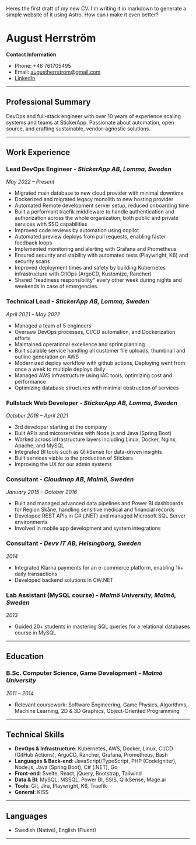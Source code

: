 Heres the first draft of my new CV. I'm writing it in markdown to generate a simple website of it using Astro. How can i make it even better?

# August Herrström

**Contact Information**  
- Phone: +46 761705495  
- Email: augustherrstrom@gmail.com  
- [LinkedIn](https://www.linkedin.com/in/august-herrstr%C3%B6m-3a04547a/)  

---

## Professional Summary

DevOps and full-stack engineer with over 10 years of experience scaling systems and teams at StickerApp. Passionate about automation, open source, and crafting sustainable, vendor-agnostic solutions.

---

## Work Experience

### Lead DevOps Engineer - *StickerApp AB, Lomma, Sweden*  
*May 2022 – Present*  
- Migrated main database to new cloud provider with minimal downtime
- Dockerized and migrated legacy monolith to new hosting provider
- Automated Remote development server setup, reduced onboarding time
- Built a performant traefik middleware to handle authentication and authorization across the whole organization, both public and private services with SSO capabilities
- Improved code reviews by automation using copilot
- Automated preview deploys from pull requests, enabling faster feedback loops
- Implemented monitoring and alerting with Grafana and Prometheus
- Ensured security and stability with automated tests (Playwright, K6) and security scans
- Improved deployment times and safety by building Kubernetes infrastructure with GitOps (ArgoCD, Kustomize, Rancher)
- Shared "readiness responsibility" every other week during nights and weekends in case of emergencies.

### Technical Lead - *StickerApp AB, Lomma, Sweden*  
*April 2021 – May 2022*  
- Managed a team of 5 engineers
- Oversaw DevOps processes, CI/CD automation, and Dockerization efforts
- Maintained operational excellence and sprint planning
- Built scalable service handling all customer file uploads, thumbnail and outline generation on AWS
- Modernized deploy workflow with github actions, Deploying went from once a week to multiple deploys daily
- Managed AWS infrastructure using IAC tools, optimizing cost and performance
- Optimizing database structures with minimal obstruction of services

### Fullstack Web Developer - *StickerApp AB, Lomma, Sweden*
*October 2016 – April 2021*
- 3rd developer starting at the company
- Built APIs and microservices with Node.js and Java (Spring Boot)
- Worked across infrastructure layers including Linux, Docker, Nginx, Apache, and MySQL
- Integrated BI tools such as QlikSense for data-driven insights
- Built services viable to the production of Stickers
- Improving the UX for our admin systems

### Consultant - *Cloudmap AB, Malmö, Sweden*  
*January 2015 – October 2016*
- Built and managed advanced data pipelines and Power BI dashboards for Region Skåne, handling sensitive medical and financial records
- Developed REST APIs in C# (.NET) and managed Microsoft SQL Server environments
- Involved in mobile app development and system integrations

### Consultant - *Devv IT AB, Helsingborg, Sweden*  
*2014*  
- Integrated Klarna payments for an e-commerce platform, enabling 1k+ daily transactions
- Developed backend solutions in C#/.NET

### Lab Assistant (MySQL course) - *Malmö University, Malmö, Sweden*  
*2013*  
- Guided 20+ students in mastering SQL queries for a relational databases course in MySQL

---

## Education

### B.Sc. Computer Science, Game Development - *Malmö University*  
*2011 – 2014*  
- Relevant coursework: Software Engineering, Game Physics, Algorithms, Machine Learning, 2D & 3D Graphics, Object-Oriented Programming

---

## Technical Skills

- **DevOps & Infrastructure**: Kubernetes, AWS, Docker, Linux, CI/CD (GitHub Actions), ArgoCD, Rancher, Grafana, Prometheus, Bash
- **Languages & Back-end**: JavaScript/TypeScript, PHP (CodeIgniter), Node.js, Java (Spring Boot), C# (.NET), Go
- **Front-end**: Svelte, React, jQuery, Bootstrap, Tailwind
- **Data & BI**: MySQL, MSSQL, Power BI, SSIS, QlikSense, Mage.ai  
- **Tools**: Git, Jira, Playwright, K6, Traefik
- **General**: KISS

---

## Languages

- Swedish (Native), English (Fluent)  

---